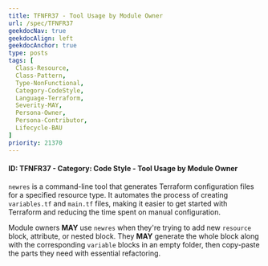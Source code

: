 ```yaml
---
title: TFNFR37 - Tool Usage by Module Owner
url: /spec/TFNFR37
geekdocNav: true
geekdocAlign: left
geekdocAnchor: true
type: posts
tags: [
  Class-Resource,
  Class-Pattern,
  Type-NonFunctional,
  Category-CodeStyle,
  Language-Terraform,
  Severity-MAY,
  Persona-Owner,
  Persona-Contributor,
  Lifecycle-BAU
]
priority: 21370
---
```


#### ID: TFNFR37 - Category: Code Style - Tool Usage by Module Owner

`newres` is a command-line tool that generates Terraform configuration files for a specified resource type. It automates the process of creating `variables.tf` and `main.tf` files, making it easier to get started with Terraform and reducing the time spent on manual configuration.

Module owners **MAY** use `newres` when they're trying to add new `resource` block, attribute, or nested block. They **MAY** generate the whole block along with the corresponding `variable` blocks in an empty folder, then copy-paste the parts they need with essential refactoring.
